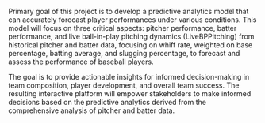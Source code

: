 Primary goal of this project is to develop a predictive analytics model that can accurately forecast player performances under various conditions. This model will focus on three critical aspects: pitcher performance, batter performance, and live ball-in-play pitching dynamics (LiveBPPitching) from historical pitcher and batter data, focusing on whiff rate, weighted on base percentage, batting average, and slugging percentage, to forecast and assess the performance of baseball players. 

The goal is to provide actionable insights for informed decision-making in team composition, player development, and overall team success. The resulting interactive platform will empower stakeholders to make informed decisions based on the predictive analytics derived from the comprehensive analysis of pitcher and batter data.
